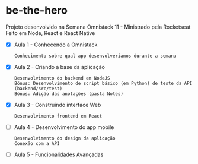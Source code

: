 # be-the-hero

Projeto desenvolvido na Semana Omnistack 11 - Ministrado pela Rocketseat
Feito em Node, React e React Native

- [x] Aula 1 - Conhecendo a Omnistack

      Conhecimento sobre qual app desenvolveriamos durante a semana

- [x] Aula 2 - Criando a base da aplicação 
      
      Desenvolvimento do backend em NodeJS
      Bônus: Desenvolvimento de script básico (em Python) de teste da API (backend/src/test)
      Bônus: Adição das anotações (pasta Notes)

- [X] Aula 3 - Construindo interface Web
      
      Desenvolvimento frontend em React

- [ ] Aula 4 - Desenvolvimento do app mobile

      Desenvolvimento do design da aplicação
      Conexão com a API

- [ ] Aula 5 - Funcionalidades Avançadas
